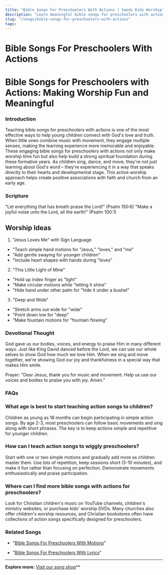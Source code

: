 ```yaml
---
title: "Bible Songs For Preschoolers With Actions | Seeds Kids Worship"
description: "Learn meaningful bible songs for preschoolers with actions that teach Scripture through music. Interactive worship resources for kids and families."
slug: "/songs/bible-songs-for-preschoolers-with-actions"
tags:
---
```


# Bible Songs For Preschoolers With Actions

# Bible Songs for Preschoolers with Actions: Making Worship Fun and Meaningful

### Introduction
Teaching bible songs for preschoolers with actions is one of the most effective ways to help young children connect with God's love and truth. When little ones combine music with movement, they engage multiple senses, making the learning experience more memorable and enjoyable. These engaging bible songs for preschoolers with actions not only make worship time fun but also help build a strong spiritual foundation during these formative years. As children sing, dance, and move, they're not just learning about God's word – they're experiencing it in a way that speaks directly to their hearts and developmental stage. This active worship approach helps create positive associations with faith and church from an early age.

### Scripture
"Let everything that has breath praise the Lord!" (Psalm 150:6)
"Make a joyful noise unto the Lord, all the earth!" (Psalm 100:1)

## Worship Ideas
1. "Jesus Loves Me" with Sign Language
- "Teach simple hand motions for "Jesus," "loves," and "me"
- "Add gentle swaying for younger children"
- "Include heart shapes with hands during "loves"

2. "This Little Light of Mine"
- "Hold up index finger as "light"
- "Make circular motions while "letting it shine"
- "Hide hand under other palm for "hide it under a bushel"

3. "Deep and Wide"
- "Stretch arms out wide for "wide"
- "Point down low for "deep"
- "Make fountain motions for "fountain flowing"

### Devotional Thought
God gave us our bodies, voices, and energy to praise Him in many different ways. Just like King David danced before the Lord, we can use our whole selves to show God how much we love Him. When we sing and move together, we're showing God our joy and thankfulness in a special way that makes Him smile.

Prayer: "Dear Jesus, thank you for music and movement. Help us use our voices and bodies to praise you with joy. Amen."

### FAQs

### What age is best to start teaching action songs to children?
Children as young as 18 months can begin participating in simple action songs. By age 2-3, most preschoolers can follow basic movements and sing along with short phrases. The key is to keep actions simple and repetitive for younger children.

### How can I teach action songs to wiggly preschoolers?
Start with one or two simple motions and gradually add more as children master them. Use lots of repetition, keep sessions short (5-10 minutes), and make it fun rather than focusing on perfection. Demonstrate movements enthusiastically and praise participation.

### Where can I find more bible songs with actions for preschoolers?
Look for Christian children's music on YouTube channels, children's ministry websites, or purchase kids' worship DVDs. Many churches also offer children's worship resources, and Christian bookstores often have collections of action songs specifically designed for preschoolers.

### Related Songs

- "[Bible Songs For Preschoolers With Motions](/songs/bible-songs-for-preschoolers-with-motions/)"

- "[Bible Songs For Preschoolers With Lyrics](/songs/bible-songs-for-preschoolers-with-lyrics/)"

---

**Explore more:** [Visit our song shop](https://seedskidsworship.com/shop)**

<!-- Schema Markup -->
<script type="application/ld+json">
{
  "@context": "https://schema.org",
  "@type": "MusicRecording",
  "name": "Bible Songs For Preschoolers With Actions",
  "byArtist": {
    "@type": "MusicGroup",
    "name": "Seeds Kids Worship"
  },
  "isFamilyFriendly": true,
  "url": "https://seedskidsworship.com/songs/bible-songs-for-preschoolers-with-actions/"
}
</script>